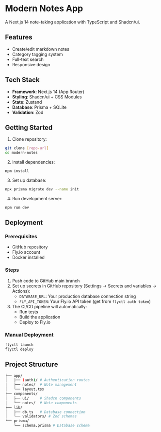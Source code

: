 # Modern Notes App

A Next.js 14 note-taking application with TypeScript and Shadcn/ui.

## Features

- Create/edit markdown notes
- Category tagging system
- Full-text search
- Responsive design

## Tech Stack

- **Framework**: Next.js 14 (App Router)
- **Styling**: Shadcn/ui + CSS Modules
- **State**: Zustand
- **Database**: Prisma + SQLite
- **Validation**: Zod

## Getting Started

1. Clone repository:

```bash
git clone [repo-url]
cd modern-notes
```

2. Install dependencies:

```bash
npm install
```

3. Set up database:

```bash
npx prisma migrate dev --name init
```

4. Run development server:

```bash
npm run dev
```

## Deployment

### Prerequisites

- GitHub repository
- Fly.io account
- Docker installed

### Steps

1. Push code to GitHub main branch
2. Set up secrets in GitHub repository (Settings → Secrets and variables → Actions):
   - `DATABASE_URL`: Your production database connection string
   - `FLY_API_TOKEN`: Your Fly.io API token (get from `flyctl auth token`)
3. The CI/CD pipeline will automatically:
   - Run tests
   - Build the application
   - Deploy to Fly.io

### Manual Deployment

```bash
flyctl launch
flyctl deploy
```

## Project Structure

```bash
├── app/
│   ├── (auth)/ # Authentication routes
│   ├── notes/  # Note management
│   └── layout.tsx
├── components/
│   ├── ui/     # Shadcn components
│   └── notes/  # Note components
├── lib/
│   ├── db.ts   # Database connection
│   └── validators/ # Zod schemas
└── prisma/
    └── schema.prisma # Database schema
```
